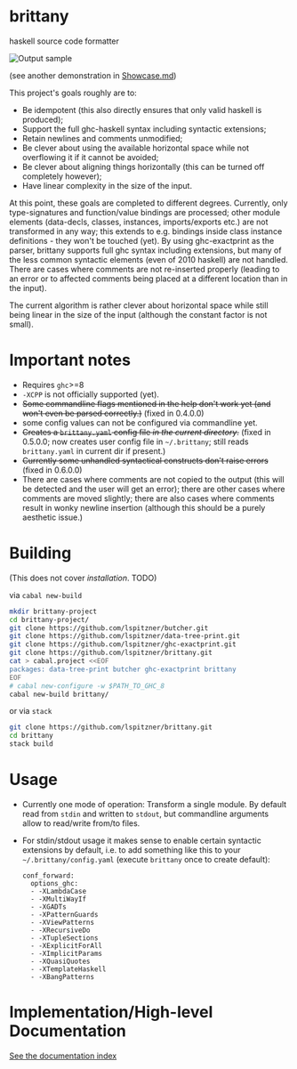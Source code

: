 # brittany
haskell source code formatter

![Output sample](https://github.com/lspitzner/brittany/raw/master/brittany-sample.gif)

(see another demonstration in [Showcase.md](Showcase.md))

This project's goals roughly are to:

- Be idempotent (this also directly ensures that only valid haskell is
  produced);
- Support the full ghc-haskell syntax including syntactic extensions;
- Retain newlines and comments unmodified;
- Be clever about using the available horizontal space while not overflowing
  it if it cannot be avoided;
- Be clever about aligning things horizontally (this can be turned off
  completely however);
- Have linear complexity in the size of the input.

At this point, these goals are completed to different degrees.
Currently, only type-signatures and function/value bindings are processed;
other module elements (data-decls, classes, instances, imports/exports etc.) are not
transformed in any way; this extends to e.g. bindings inside class instance
definitions - they won't be touched (yet).
By using ghc-exactprint as the parser, brittany supports full ghc syntax including
extensions, but many of the less common syntactic elements (even of 2010 haskell) are
not handled.
There are cases where comments are not re-inserted properly (leading to an error or
to affected comments being placed at a different location than in the input).

The current algorithm is rather clever about horizontal space while still being
linear in the size of the input (although the constant factor is not small).

# Important notes

- Requires `ghc`>=8
- `-XCPP` is not officially supported (yet).
- ~~Some commandline flags mentioned in the help don't work yet (and won't even
  be parsed correctly.)~~ (fixed in 0.4.0.0)
- some config values can not be configured via commandline yet.
- ~~Creates a `brittany.yaml` config file _in the current directory_.~~
  (fixed in 0.5.0.0; now creates user config file in `~/.brittany`;
  still reads `brittany.yaml` in current dir if present.)
- ~~Currently some unhandled syntactical constructs don't raise errors~~
  (fixed in 0.6.0.0)
- There are cases where comments are not copied to the output (this will
  be detected and the user will get an error); there are other cases where
  comments are moved slightly; there are also cases where comments result in
  wonky newline insertion (although this should be a purely aesthetic issue.)

# Building

(This does not cover _installation_. TODO)

via `cabal new-build`

~~~~.sh
mkdir brittany-project
cd brittany-project/
git clone https://github.com/lspitzner/butcher.git
git clone https://github.com/lspitzner/data-tree-print.git
git clone https://github.com/lspitzner/ghc-exactprint.git
git clone https://github.com/lspitzner/brittany.git
cat > cabal.project <<EOF
packages: data-tree-print butcher ghc-exactprint brittany
EOF
# cabal new-configure -w $PATH_TO_GHC_8
cabal new-build brittany/
~~~~

or via `stack`

~~~~.sh
git clone https://github.com/lspitzner/brittany.git
cd brittany
stack build
~~~~


# Usage

- Currently one mode of operation: Transform a single module. By default read
  from `stdin` and written to `stdout`, but commandline arguments allow to
  read/write from/to files.
- For stdin/stdout usage it makes sense to enable certain syntactic extensions
  by default, i.e. to add something like this to your
  `~/.brittany/config.yaml` (execute `brittany` once to create default):

  ~~~~
  conf_forward:
    options_ghc:
    - -XLambdaCase
    - -XMultiWayIf
    - -XGADTs
    - -XPatternGuards
    - -XViewPatterns
    - -XRecursiveDo
    - -XTupleSections
    - -XExplicitForAll
    - -XImplicitParams
    - -XQuasiQuotes
    - -XTemplateHaskell
    - -XBangPatterns
  ~~~~

# Implementation/High-level Documentation

[See the documentation index](docs/implementation/index.md)
